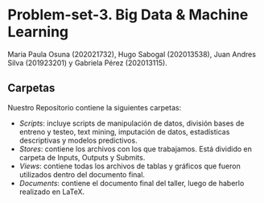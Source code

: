 # Problem-set-3. Big Data & Machine Learning
Maria Paula Osuna (202021732), Hugo Sabogal (202013538), Juan Andres Silva (201923201) y Gabriela Pérez (202013115).

## Carpetas 
Nuestro Repositorio contiene la siguientes carpetas: 
- *Scripts*: incluye scripts de manipulación de datos, división bases de entreno y testeo, text mining, imputación de datos, estadísticas descriptivas y modelos predictivos. 
- *Stores*: contiene los archivos con los que trabajamos. Está dividido en carpeta de Inputs, Outputs y Submits.
- *Views*: contiene todas los archivos de tablas y gráficos que fueron utilizados dentro del documento final.
- *Documents*: contiene el documento final del taller, luego de haberlo realizado en LaTeX.


